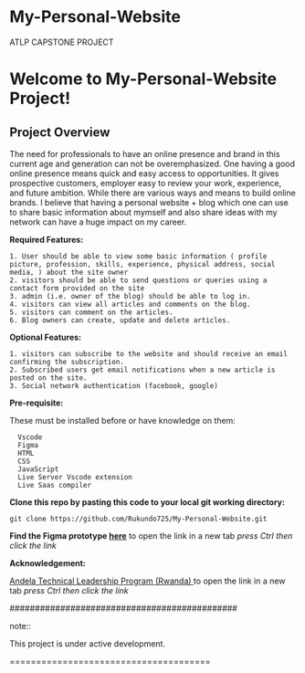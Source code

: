 # My-Personal-Website
ATLP CAPSTONE PROJECT





Welcome to My-Personal-Website Project!
=================================================

## Project Overview

The need for professionals to have an online presence and brand in this current age and generation can not be overemphasized. One having a good online presence means quick and easy access to opportunities. It gives prospective customers, employer easy to review your work, experience, and future ambition. While there are various ways and means to build online brands. I believe that having a personal website + blog which one can use to share basic information about mymself and also share ideas with my network can have a huge impact on my career.

**Required Features:**

    1. User should be able to view some basic information ( profile picture, profession, skills, experience, physical address, social media, ) about the site owner
    2. visitors should be able to send questions or queries using a contact form provided on the site
    3. admin (i.e. owner of the blog) should be able to log in.
    4. visitors can view all articles and comments on the blog.
    5. visitors can comment on the articles.
    6. Blog owners can create, update and delete articles.




**Optional Features:**

    1. visitors can subscribe to the website and should receive an email confirming the subscription.
    2. Subscribed users get email notifications when a new article is posted on the site.
    3. Social network authentication (facebook, google)

**Pre-requisite:** 

These must be installed before or have knowledge on them:

      Vscode
      Figma
      HTML
      CSS
      JavaScript
      Live Server Vscode extension
      Live Saas compiler

**Clone this repo by pasting this code to your local git working directory:** <br>
    
    git clone https://github.com/Rukundo725/My-Personal-Website.git

**Find the Figma prototype <a href="https://www.figma.com/file/S8njvnUqelmX5waQGHuoxZ/My-personal-website?node-id=0%3A1">here</a>** to open the link in a new tab *press Ctrl then click the link* <br> 
    

**Acknowledgement:**<br>

<a href="https://andela.com/engineers/technical-leadership-program-rwanda/">Andela Technical Leadership Program (Rwanda) </a> to open the link in a new tab *press Ctrl then click the link*



       
#############################################


note::

   This project is under active development.


======================================



